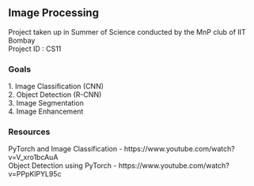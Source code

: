 <h2> Image Processing </h2>

Project taken up in Summer of Science conducted by the MnP club of IIT Bombay <br>
Project ID : CS11

<h3> Goals </h3>
1. Image Classification (CNN) <br>
2. Object Detection (R-CNN) <br>
3. Image Segmentation <br>
4. Image Enhancement <br>

<h3>Resources</h3>
PyTorch and Image Classification - https://www.youtube.com/watch?v=V_xro1bcAuA <br>
Object Detection using PyTorch - https://www.youtube.com/watch?v=PPpKlPYL95c

